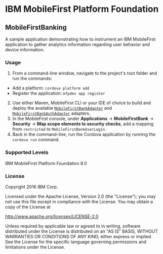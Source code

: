 IBM MobileFirst Platform Foundation
===
## MobileFirstBanking
A sample application demonstrating how to instrument an IBM MobileFirst application to gather analytics information regarding user behavior and device information.

### Usage

1. From a command-line window, navigate to the project's root folder and run the commands:
  - Add a platform: `cordova platform add`
  - Register the application: `mfpdev app register`
2. Use either Maven, MobileFirst CLI or your IDE of choice to build and deploy the available [`MobileFirstBankAdapter`](https://github.com/MobileFirst-Platform-Developer-Center/MobileFirstBankAdapter/tree/release80) and [`MobileFirstBankAuthAdapter`](https://github.com/MobileFirst-Platform-Developer-Center/MobileFirstBankAuthAdapter/tree/release80) adapters.
3. In the MobileFirst console, under **Applications** → **MobileFirstBank** → **Security** → **Map scope elements to security checks**, add a mapping from `restricted` to `MobileFirstBankUserLogin`.
4. Back in the command-line, run the Cordova application by running the `cordova run` command.

### Supported Levels
IBM MobileFirst Platform Foundation 8.0

### License
Copyright 2016 IBM Corp.

Licensed under the Apache License, Version 2.0 (the "License");
you may not use this file except in compliance with the License.
You may obtain a copy of the License at

http://www.apache.org/licenses/LICENSE-2.0

Unless required by applicable law or agreed to in writing, software
distributed under the License is distributed on an "AS IS" BASIS,
WITHOUT WARRANTIES OR CONDITIONS OF ANY KIND, either express or implied.
See the License for the specific language governing permissions and
limitations under the License.
